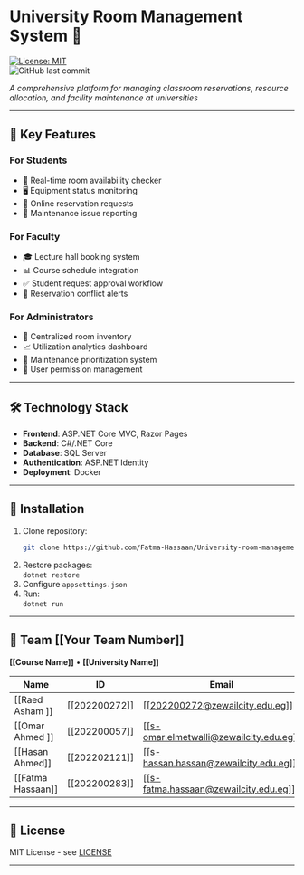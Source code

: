 # University Room Management System 🏫  
[![License: MIT](https://img.shields.io/badge/License-MIT-yellow.svg)](https://opensource.org/licenses/MIT)  
![GitHub last commit](https://img.shields.io/github/last-commit/Fatma-Hassaan/University-room-management-system)  

*A comprehensive platform for managing classroom reservations, resource allocation, and facility maintenance at universities*

---

## 🌟 **Key Features**  
### **For Students**  
- 📅 Real-time room availability checker  
- 🖥️ Equipment status monitoring  
- 📝 Online reservation requests  
- 🚨 Maintenance issue reporting  

### **For Faculty**  
- 🎓 Lecture hall booking system  
- 📊 Course schedule integration  
- ✅ Student request approval workflow  
- 🔔 Reservation conflict alerts  

### **For Administrators**  
- 🏢 Centralized room inventory  
- 📈 Utilization analytics dashboard  
- 🔧 Maintenance prioritization system  
- 👥 User permission management  

---

## 🛠️ **Technology Stack**  
- **Frontend**: ASP.NET Core MVC, Razor Pages  
- **Backend**: C#/.NET Core  
- **Database**: SQL Server  
- **Authentication**: ASP.NET Identity  
- **Deployment**: Docker  

---

## 🚀 **Installation**  
1. Clone repository:  
   ```bash  
   git clone https://github.com/Fatma-Hassaan/University-room-management-system.git  
2. Restore packages:  
`dotnet restore`  
3. Configure `appsettings.json`  
4. Run:  
`dotnet run`  

---

## 👥 Team [[Your Team Number]]  
**[[Course Name]]** • **[[University Name]]**  

|        Name        |   ID          |         Email                            |    
|--------------------|---------------|------------------------------------------|
| [[Raed Asham ]]    | [[202200272]] | [[202200272@zewailcity.edu.eg]]          | 
| [[Omar Ahmed ]]    | [[202200057]] | [[s-omar.elmetwalli@zewailcity.edu.eg]]  | 
| [[Hasan Ahmed]]    | [[202202121]] | [[s-hassan.hassan@zewailcity.edu.eg]]    | 
| [[Fatma Hassaan]]  | [[202200283]] | [[s-fatma.hassaan@zewailcity.edu.eg]]    | 

---

## 📄 License  
MIT License - see [LICENSE](LICENSE)  

---

